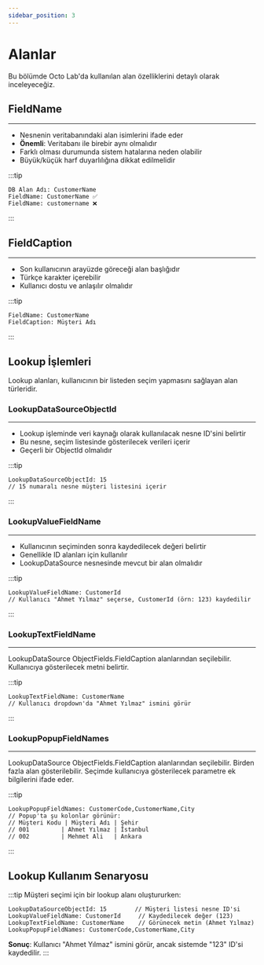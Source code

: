 ```yaml
---
sidebar_position: 3
---
```


# Alanlar

Bu bölümde Octo Lab'da kullanılan alan özelliklerini detaylı olarak inceleyeceğiz.

## FieldName
---
- Nesnenin veritabanındaki alan isimlerini ifade eder
- **Önemli**: Veritabanı ile birebir aynı olmalıdır
- Farklı olması durumunda sistem hatalarına neden olabilir
- Büyük/küçük harf duyarlılığına dikkat edilmelidir

:::tip 
```
DB Alan Adı: CustomerName
FieldName: CustomerName ✅
FieldName: customername ❌
```
:::

## FieldCaption
---
- Son kullanıcının arayüzde göreceği alan başlığıdır
- Türkçe karakter içerebilir
- Kullanıcı dostu ve anlaşılır olmalıdır

:::tip 
```
FieldName: CustomerName
FieldCaption: Müşteri Adı
```
:::

## Lookup İşlemleri

Lookup alanları, kullanıcının bir listeden seçim yapmasını sağlayan alan türleridir.

### LookupDataSourceObjectId
---
- Lookup işleminde veri kaynağı olarak kullanılacak nesne ID'sini belirtir
- Bu nesne, seçim listesinde gösterilecek verileri içerir
- Geçerli bir ObjectId olmalıdır

:::tip 
```
LookupDataSourceObjectId: 15
// 15 numaralı nesne müşteri listesini içerir
```
:::

### LookupValueFieldName
---
- Kullanıcının seçiminden sonra kaydedilecek değeri belirtir
- Genellikle ID alanları için kullanılır
- LookupDataSource nesnesinde mevcut bir alan olmalıdır

:::tip 
```
LookupValueFieldName: CustomerId
// Kullanıcı "Ahmet Yılmaz" seçerse, CustomerId (örn: 123) kaydedilir
```
:::

### LookupTextFieldName
---
LookupDataSource ObjectFields.FieldCaption alanlarından seçilebilir.
Kullanıcıya gösterilecek metni belirtir.

:::tip 
```
LookupTextFieldName: CustomerName
// Kullanıcı dropdown'da "Ahmet Yılmaz" ismini görür
```
:::

### LookupPopupFieldNames
---
LookupDataSource ObjectFields.FieldCaption alanlarından seçilebilir.
Birden fazla alan gösterilebilir.
Seçimde kullanıcıya gösterilecek parametre ek bilgilerini ifade eder.

:::tip 
```
LookupPopupFieldNames: CustomerCode,CustomerName,City
// Popup'ta şu kolonlar görünür:
// Müşteri Kodu | Müşteri Adı | Şehir
// 001         | Ahmet Yılmaz | İstanbul
// 002         | Mehmet Ali   | Ankara
```
:::

## Lookup Kullanım Senaryosu

:::tip 
Müşteri seçimi için bir lookup alanı oluştururken:

```
LookupDataSourceObjectId: 15        // Müşteri listesi nesne ID'si
LookupValueFieldName: CustomerId     // Kaydedilecek değer (123)
LookupTextFieldName: CustomerName    // Görünecek metin (Ahmet Yılmaz)
LookupPopupFieldNames: CustomerCode,CustomerName,City
```

**Sonuç**: Kullanıcı "Ahmet Yılmaz" ismini görür, ancak sistemde "123" ID'si kaydedilir.
:::